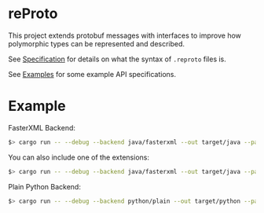 # reProto

This project extends protobuf messages with interfaces to improve how polymorphic types can be
represented and described.

See [Specification][spec] for details on what the syntax of `.reproto` files is.

See [Examples][examples] for some example API specifications.

[spec]: /doc/spec.md
[examples]: /examples

# Example

FasterXML Backend:

```bash
$> cargo run -- --debug --backend java/fasterxml --out target/java --path examples heroic.v1
```

You can also include one of the extensions:

```bash
$> cargo run -- --debug --backend java/fasterxml --out target/java --path examples --path examples/ext heroic.v1
```

Plain Python Backend:

```bash
$> cargo run -- --debug --backend python/plain --out target/python --path examples heroic.v1
```
